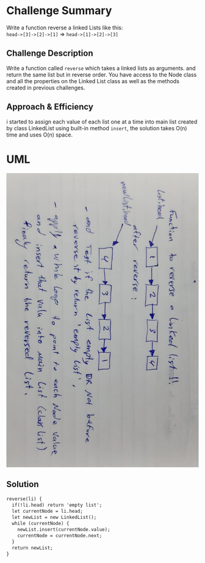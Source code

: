 # Challenge Summary
<!-- Short summary or background information -->
Write a function reverse a linked Lists like this:<br>
`head->[3]->[2]->[1]` => `head->[1]->[2]->[3]`<br>

## Challenge Description
<!-- Description of the challenge -->
Write a function called `reverse` which takes a linked lists as arguments. and return the same list but in reverse order. You have access to the Node class and all the properties on the Linked List class as well as the methods created in previous challenges.

## Approach & Efficiency
<!-- What approach did you take? Why? What is the Big O space/time for this approach? -->
i started to assign each value of each list one at a time into main list created by class LinkedList using built-in method `insert`, the solution takes O(n) time and uses O(n) space.

# UML

![](asset/ll-reverse.jpeg)


## Solution
<!-- Embedded whiteboard image -->
```
reverse(li) {
  if(!li.head) return 'empty list';
  let currentNode = li.head;
  let newList = new LinkedList();
  while (currentNode) {
    newList.insert(currentNode.value);
    currentNode = currentNode.next;
  }
  return newList;
}
```
